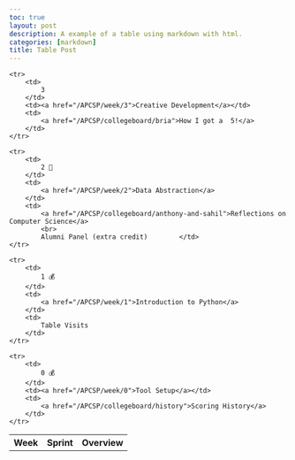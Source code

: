 ```yaml
---
toc: true
layout: post
description: A example of a table using markdown with html.
categories: [markdown]
title: Table Post
---
```



<table>
    <tbody><tr>
     <th>Week</th>
     <th>Sprint</th>
     <th>Overview</th>
    </tr>

    <tr>
        <td>
            3
        </td>
        <td><a href="/APCSP/week/3">Creative Development</a></td>
        <td>
            <a href="/APCSP/collegeboard/bria">How I got a  5!</a>
        </td>
    </tr>

    <tr>
        <td>
            2 🚧
        </td>
        <td>
            <a href="/APCSP/week/2">Data Abstraction</a>
        </td>
        <td>
            <a href="/APCSP/collegeboard/anthony-and-sahil">Reflections on Computer Science</a>
            <br>
            Alumni Panel (extra credit)        </td>
    </tr>

    <tr>
        <td>
            1 💰
        </td>
        <td>
            <a href="/APCSP/week/1">Introduction to Python</a>
        </td>
        <td>
            Table Visits
        </td>
    </tr>
    
    <tr>
        <td>
            0 💰
        </td>
        <td><a href="/APCSP/week/0">Tool Setup</a></td>
        <td>
            <a href="/APCSP/collegeboard/history">Scoring History</a>
        </td>
    </tr>
    
</tbody></table>